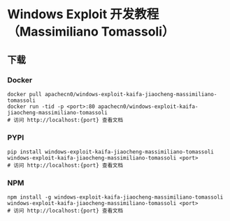 # Windows Exploit 开发教程（Massimiliano Tomassoli）

## 下载

### Docker

```
docker pull apachecn0/windows-exploit-kaifa-jiaocheng-massimiliano-tomassoli
docker run -tid -p <port>:80 apachecn0/windows-exploit-kaifa-jiaocheng-massimiliano-tomassoli
# 访问 http://localhost:{port} 查看文档
```

### PYPI

```
pip install windows-exploit-kaifa-jiaocheng-massimiliano-tomassoli
windows-exploit-kaifa-jiaocheng-massimiliano-tomassoli <port>
# 访问 http://localhost:{port} 查看文档
```

### NPM

```
npm install -g windows-exploit-kaifa-jiaocheng-massimiliano-tomassoli
windows-exploit-kaifa-jiaocheng-massimiliano-tomassoli <port>
# 访问 http://localhost:{port} 查看文档
```